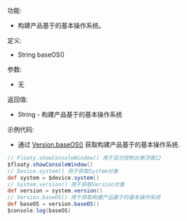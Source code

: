 功能:

+ 构建产品基于的基本操作系统。

定义:

+ String baseOS()

参数:

+ 无

返回值:

+ String - 构建产品基于的基本操作系统

示例代码:

+ 通过 [Version.baseOS()](/API/Device/System/Version/README.md?id=baseOS) 获取构建产品基于的基本操作系统.

```groovy
// Floaty.showConsoleWindow() 用于显示控制台悬浮窗口
$floaty.showConsoleWindow()
// Device.system() 用于获取System对象
def system = $device.system()
// System.version() 用于获取Version对象
def version = system.version()
// Version.baseOS() 用于获取构建产品基于的基本操作系统
def baseOS = version.baseOS()
$console.log(baseOS)
```